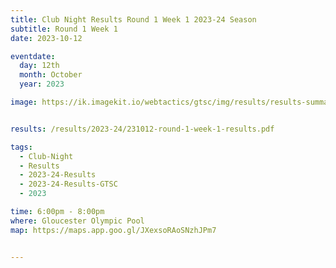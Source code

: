 ```yaml
---
title: Club Night Results Round 1 Week 1 2023-24 Season
subtitle: Round 1 Week 1
date: 2023-10-12

eventdate:
  day: 12th
  month: October
  year: 2023

image: https://ik.imagekit.io/webtactics/gtsc/img/results/results-summary-1.jpg


results: /results/2023-24/231012-round-1-week-1-results.pdf

tags:
  - Club-Night
  - Results
  - 2023-24-Results
  - 2023-24-Results-GTSC
  - 2023

time: 6:00pm - 8:00pm
where: Gloucester Olympic Pool
map: https://maps.app.goo.gl/JXexsoRAoSNzhJPm7


---
```





